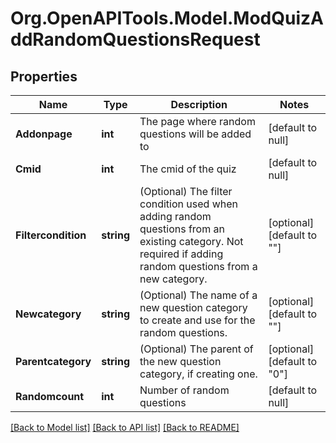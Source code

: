 # Org.OpenAPITools.Model.ModQuizAddRandomQuestionsRequest

## Properties

Name | Type | Description | Notes
------------ | ------------- | ------------- | -------------
**Addonpage** | **int** | The page where random questions will be added to | [default to null]
**Cmid** | **int** | The cmid of the quiz | [default to null]
**Filtercondition** | **string** | (Optional) The filter condition used when adding random questions from an existing category.                     Not required if adding random questions from a new category. | [optional] [default to ""]
**Newcategory** | **string** | (Optional) The name of a new question category to create and use for the random questions. | [optional] [default to ""]
**Parentcategory** | **string** | (Optional) The parent of the new question category, if creating one. | [optional] [default to "0"]
**Randomcount** | **int** | Number of random questions | [default to null]

[[Back to Model list]](../README.md#documentation-for-models) [[Back to API list]](../README.md#documentation-for-api-endpoints) [[Back to README]](../README.md)

